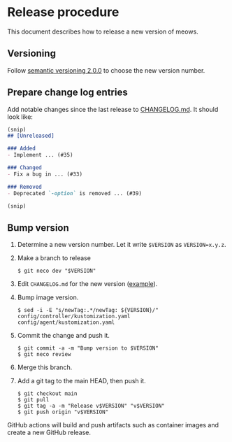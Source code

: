 Release procedure
=================

This document describes how to release a new version of meows.

Versioning
----------

Follow [semantic versioning 2.0.0][semver] to choose the new version number.

Prepare change log entries
--------------------------

Add notable changes since the last release to [CHANGELOG.md](CHANGELOG.md).
It should look like:

```markdown
(snip)
## [Unreleased]

### Added
- Implement ... (#35)

### Changed
- Fix a bug in ... (#33)

### Removed
- Deprecated `-option` is removed ... (#39)

(snip)
```

Bump version
------------

1. Determine a new version number.  Let it write `$VERSION` as `VERSION=x.y.z`.
2. Make a branch to release

    ```console
    $ git neco dev "$VERSION"
    ```

3. Edit `CHANGELOG.md` for the new version ([example][]).
4. Bump image version.

    ```console
    $ sed -i -E "s/newTag:.*/newTag: ${VERSION}/" config/controller/kustomization.yaml config/agent/kustomization.yaml
    ```

5. Commit the change and push it.

    ```console
    $ git commit -a -m "Bump version to $VERSION"
    $ git neco review
    ```

6. Merge this branch.
7. Add a git tag to the main HEAD, then push it.

    ```console
    $ git checkout main
    $ git pull
    $ git tag -a -m "Release v$VERSION" "v$VERSION"
    $ git push origin "v$VERSION"
    ```

GitHub actions will build and push artifacts such as container images and
create a new GitHub release.

[semver]: https://semver.org/spec/v2.0.0.html
[example]: https://github.com/cybozu-go/etcdpasswd/commit/77d95384ac6c97e7f48281eaf23cb94f68867f79
